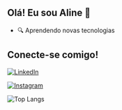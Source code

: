 ## Olá! Eu sou Aline 💜

- 🔍 Aprendendo novas tecnologias

## Conecte-se comigo!
[![LinkedIn](https://img.shields.io/badge/LinkedIn-0077B5?style=for-the-badge&logo=linkedin&logoColor=white)](www.linkedin.com/in/aline-mouzinho-10039824b)

[![Instagram](https://img.shields.io/badge/Instagram-000?style=for-the-badge&logo=instagram)](https://www.instagram.com/linemouzin._/)

![Top Langs](https://github-readme-stats-git-masterrstaa-rickstaa.vercel.app/api/top-langs/?username=MouzinhoA_color=000&border_color=30A3DC&title_color=E94D5F&text_color=FFF)
